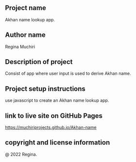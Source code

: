 ## Project name

Akhan name lookup app.

## Author name

Regina Muchiri

## Description of project

Consist of app where user input is used to derive Akhan name.

## Project setup instructions

use javascript to create an Akhan name lookup app.

## link to live site on GitHub Pages

https://muchiriprojects.github.io/Akhan-name

## copyright and license information

@ 2022 Regina.
